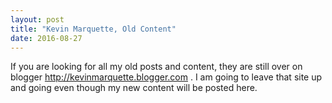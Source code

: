 ```yaml
---
layout: post
title: "Kevin Marquette, Old Content"
date: 2016-08-27
---
```


If you are looking for all my old posts and content, they are still over on blogger http://kevinmarquette.blogger.com . I am going to leave that site up and going even though my new content will be posted here.
